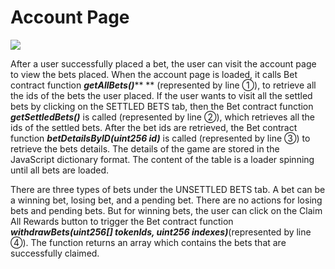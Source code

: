 # Account Page

![](https://lh4.googleusercontent.com/VlBaWZa8NFVaOLJ9Ve\_RUF0\_kVFeEhU0uFxzPFB0gd9f8eIQCSPPUFGvsk-TLUrVESKkbrlQCkrR81Aknzcs6QqqqY\_FqBIVDAcjtHjnBSCnag7RUNJefx9MuCBeNXuPVHDRXdWD1xUQKOjo)

After a user successfully placed a bet, the user can visit the account page to view the bets placed. When the account page is loaded, it calls Bet contract function _**getAllBets()**_** ** (represented by line ①), to retrieve all the ids of the bets the user placed. If the user wants to visit all the settled bets by clicking on the SETTLED BETS tab, then the Bet contract function _**getSettledBets()**_ is called (represented by line ②), which retrieves all the ids of the settled bets. After the bet ids are retrieved, the Bet contract function _**betDetailsByID(uint256 id)**_ is called (represented by line ③) to retrieve the bets details. The details of the game are stored in the JavaScript dictionary format. The content of the table is a loader spinning until all bets are loaded.

There are three types of bets under the UNSETTLED BETS tab. A bet can be a winning bet, losing bet, and a pending bet. There are no actions for losing bets and pending bets. But for winning bets, the user can click on the Claim All Rewards button to trigger the Bet contract function _**withdrawBets(uint256\[] tokenIds, uint256 indexes)**_(represented by line  ④). The function returns an array which contains the bets that are successfully claimed.

